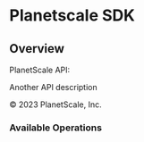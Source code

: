 # Planetscale SDK

## Overview

PlanetScale API: <p>Another API description</p>
&copy; 2023 PlanetScale, Inc.

### Available Operations

